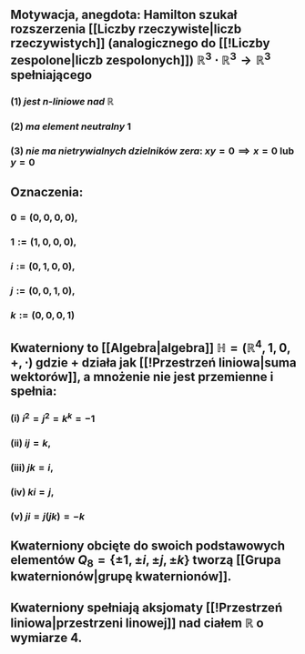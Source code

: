 ## **Motywacja, anegdota**: Hamilton szukał rozszerzenia [[Liczby rzeczywiste|liczb rzeczywistych]] (analogicznego do [[!Liczby zespolone|liczb zespolonych]]) $\mathbb{R}^3\cdot\mathbb{R}^3\to \mathbb{R}^3$ spełniającego
### (1) *jest $n$-liniowe nad $\mathbb{R}$*
### (2) *ma element neutralny* 1
### (3) *nie ma nietrywialnych dzielników zera*: $xy=0 \implies x=0 \text{ lub } y=0$
## **Oznaczenia**: 
### $0=(0,0,0,0)$,
### $1:=(1,0,0,0)$,
### $i:=(0,1,0,0)$,
### $j:=(0,0,1,0)$,
### $k:=(0,0,0,1)$ 
## **Kwaterniony** to [[Algebra|algebra]] $\mathbb{H}=(\mathbb{R}^4,1,0,+,\cdot)$ gdzie $+$ działa jak [[!Przestrzeń liniowa|suma wektorów]], a mnożenie nie jest przemienne i spełnia:
### (i) $i^2=j^2=k^k=-1$
### (ii) $ij=k$,
### (iii) $jk=i$,
### (iv) $ki=j$,
### (v) $ji=j(jk)=-k$
## Kwaterniony obcięte do swoich podstawowych elementów $Q_8=\{\pm 1,\pm i,\pm j,\pm k\}$ tworzą [[Grupa kwaternionów|grupę kwaternionów]].
## Kwaterniony spełniają aksjomaty [[!Przestrzeń liniowa|przestrzeni linowej]] nad ciałem $\mathbb{R}$ o wymiarze $4$.
